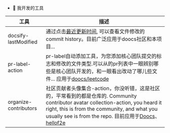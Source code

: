 - 🔧 我开发的工具


|  工具   | 描述  |
|  ----  | ----  |
| docsify-lastModified  | 通过点击[最近更新时间](https://github.com/thinkasany/docsify-lastModified), 可以查看文件修改的 commit history。目前广泛应用于doocs社区和本项目... |
| pr-label-action  | pr-label自动添加工具，为您添加核心团队提交的标志和修改的文件类型.可以从的pr列表中一眼辨别哪些是核心团队开发的，和一眼看出改动了哪儿些文件... 应用于[doocs/leetcode](https://github.com/doocs/leetcode/pulls?q=is%3Apr+is%3Aclosed) |
| organize-contributors  | 社区贡献者头像集合-action，你没听错，这是社区的，平常看到的都是仓库的. Community contributor avatar collection-action, you heard it right, this is from the community, and what you usually see is from the repo. 目前应用于[Doocs](https://github.com/doocs)、[hellof2e](https://github.com/hellof2e) |